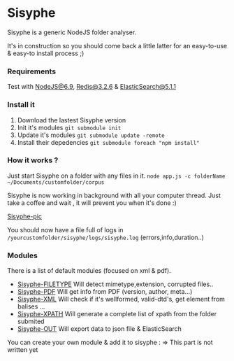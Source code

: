 Sisyphe
===
Sisyphe is a generic NodeJS folder analyser.

It's in construction so you should come back a little latter for an easy-to-use & easy-to install process ;)


### Requirements
Test with NodeJS@6.9, Redis@3.2.6 & ElasticSearch@5.1.1


### Install it

1. Download the lastest Sisyphe version 
2. Init it's modules `git submodule init`
3. Update it's modules `git submodule update -remote`
4. Install their depedencies `git submodule foreach "npm install"`


### How it works ?

Just start Sisyphe on a folder with any files in it.
`node app.js -c folderName ~/Documents/customfolder/corpus`

Sisyphe is now working in background with all your computer thread.
Just take a coffee and wait , it will prevent you when it's done :)

[Sisyphe-pic](https://raw.githubusercontent.com/istex/sisyphe/update/sisyphe.png)


You should now have a file full of logs in `/yourcustomfolder/sisyphe/logs/sisyphe.log` (errors,info,duration..)

### Modules
There is a list of default modules (focused on xml & pdf).


- [Sisyphe-FILETYPE](https://github.com/istex/sisyphe-filetype) Will detect mimetype,extension, corrupted files..
- [Sisyphe-PDF](https://github.com/istex/sisyphe-pdf) Will get info from PDF (version, author, meta...)
- [Sisyphe-XML](https://github.com/istex/sisyphe-xml) Will check if it's wellformed, valid-dtd's, get element from balises ...
- [Sisyphe-XPATH](https://github.com/istex/sisyphe-xpath)  Will generate a complete list of xpath from the folder submited
- [Sisyphe-OUT](https://github.com/istex/sisyphe-out) Will export data to json file & ElasticSearch

You can create your own module & add it to sisyphe :
=> This part is not written yet

  
